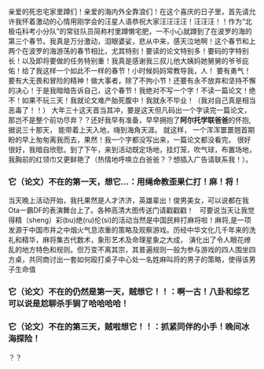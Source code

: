 亲爱的死忠宅家里蹲们！亲爱的海内外全靠浪们！在这个喜庆的日子里，首先请允许我怀着激动的心情用刚学会的汪星人语恭祝大家汪汪汪汪！汪汪汪！！作为“北极屯科考小分队”的常驻队员简称村里蹲懒宅肥，一不小心就蹲到了在波罗的海的第三个春节。我真是万分激动，泪眼婆娑，悲从中来，感天泣地啊！这个春节和上两个在波罗的海游荡的春节相比，尤其特别！要读的论文特别多！要码的字特别长！以及即将要做的任务特别重！我真是感谢我三叔儿他大姨妈她舅舅的爷爷庇佑！给了我这样一个如此不一样的春节！小时候妈妈常教导我，人！ 要有勇气！要有大无畏和冒险的精神！做大事者，除了不拘小节！还要有永不放弃和坚持不懈的决心！于是我暗暗告诉自己，这个春节！我绝对不写一个字！不读一篇论文！绝不！如果不玩三天！我就论文难产胎死腹中！我就永不毕业！（我对自己真是相当恶毒了！！）
大年三十这天首当其冲，要是这天但凡码出一个字读完一篇论文，那岂不是整个前功尽弃？？还好我早有准备，早早拥抱了**阿尔托学联爸爸**的怀抱, 据说三十那天， 能带着上天入地，嗨到海角天涯。 就这样， 一个浑浑噩噩翘首期盼的早上匆匆离我而去，果然！我一个字都没写出来，一篇论文都没看完。 很好很好，我暗自欣慰。到了下午，来到活动既定场地，挂灯笼，吹气球，布置场地，我胸前的红领巾又更鲜艳了（热情地呼唤立白爸爸？？想插入广告请联系我！）。
### 它（论文）不在的第一天，想它...：用绳命教歪果仁打！麻！将！
当天晚上活动开始，我托果然是人才济济，英雄辈出！俊男美女，可以说都在我Ota一霸DF的表演舞台上了。各种高清大图传送门请戳戳戳！  
可要说当天让我觉得精（sheng）彩(bu)绝(ru)伦(si)的活动当然是中国民粹打麻将啦！麻将,是一项发源于中国市井之中烟火气息浓重的策略及观察游戏。历经中华文化几千年来的洗礼和精华，麻将集古代数术，象形艺术及命理星象之大成， 演化出了令人眼花缭乱的地方特色和规则。但万变不离其宗，其普遍规则一般为参与游戏的四人围坐四方桌，共同商讨出一套如何殴打桌子中心处一名姓麻叫将的男子的策略，使得该男子生命值

### 它（论文）不在的仍然是第一天，贼想它！！：啊一古！八卦和综艺可以说是尬聊杀手锏了哈哈哈哈！

### 它（论文）不在的第三天，贼啦想它！！：抓紧同伴的小手！晚间冰海探险！
？？
